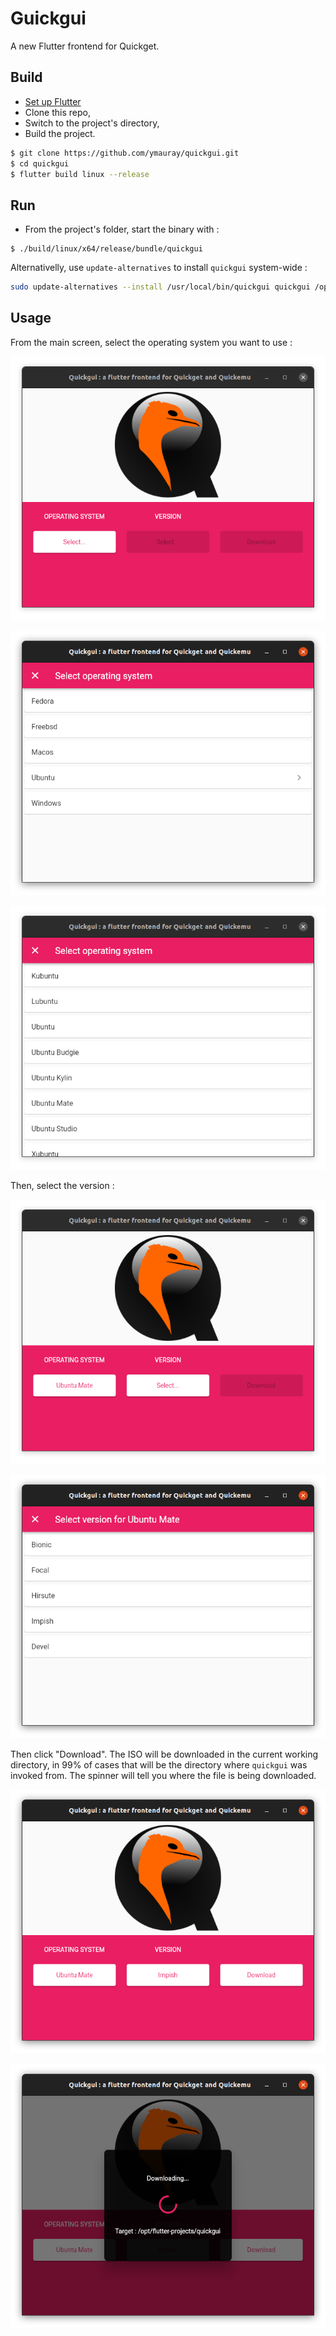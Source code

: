 # Guickgui

A new Flutter frontend for Quickget.

## Build


* [Set up Flutter](https://ubuntu.com/blog/getting-started-with-flutter-on-ubuntu)
* Clone this repo,
* Switch to the project's directory,
* Build the project.

```bash
$ git clone https://github.com/ymauray/quickgui.git
$ cd quickgui
$ flutter build linux --release
```

## Run

* From the project's folder, start the binary with : 
```
$ ./build/linux/x64/release/bundle/quickgui
```

Alternativelly, use `update-alternatives` to install `quickgui` system-wide :

```bash
sudo update-alternatives --install /usr/local/bin/quickgui quickgui /opt/flutter-projects/quickgui/build/linux/x64/release/bundle/quickgui 50
```

## Usage

From the main screen, select the operating system you want to use :


![Main screen](./assets/github/screenshot1.png)

![List of supported operating systems](./assets/github/screenshot2.png)

![The Ubuntu flavors](./assets/github/screenshot3.png)

Then, select the version :

![Main screen after selection of the operating system](./assets/github/screenshot4.png)

![Versions of the selected operating system](./assets/github/screenshot5.png)

Then click "Download". The ISO will be downloaded in the current working directory, in 99% of cases that will be the directory where `quickgui` was invoked from. The spinner will tell you where the file is being downloaded.

![All set !](./assets/github/screenshot6.png)

![Downloading](./assets/github/screenshot7.png)

